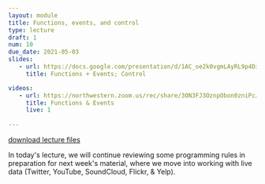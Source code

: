 ```yaml
---
layout: module
title: Functions, events, and control
type: lecture
draft: 1
num: 10
due_date: 2021-05-03
slides:
   - url: https://docs.google.com/presentation/d/1AC_oe2k0vgmLAyRL9p4DiNeoVtDDCeF5IlEBPcybv-Q/edit?usp=sharing
     title: Functions + Events; Control

videos:
   - url: https://northwestern.zoom.us/rec/share/3ON3FJ3OznpObon0zniPcJcjF771aaa81SUd_qANnxmmddmScNEIFDQp0j2Q4Ofs?startTime=1588798621000
     title: Functions & Events
     live: 1
 
---
```


<a class="nu-button" href="/spring2021/course-files/lectures/lecture10.zip">
    download lecture files 
    <i class="fas fa-download"></i>
</a>

In today's lecture, we will continue reviewing some programming rules in preparation for next week's material, where we move into working with live data (Twitter, YouTube, SoundCloud, Flickr, & Yelp).